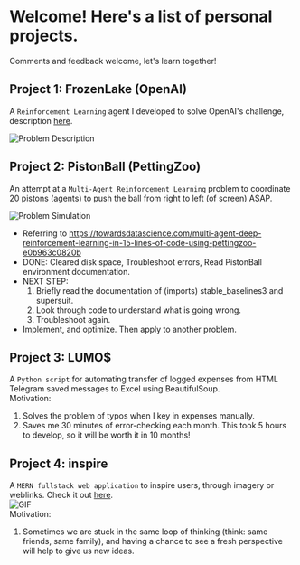 # Welcome! Here's a list of personal projects.
Comments and feedback welcome, let's learn together!  

## Project 1: FrozenLake (OpenAI)
A ```Reinforcement Learning``` agent I developed to solve OpenAI's challenge, description [here](https://gym.openai.com/envs/FrozenLake-v0/).  
  
![Problem Description](https://external-preview.redd.it/xMSGKt4DiSFUocGf0q5RMElmlztOj9wYqecFkOjUq7o.jpg?auto=webp&s=a0f1934ecc0e5c6067790d7b59d829273f513d3a)

## Project 2: PistonBall (PettingZoo)
An attempt at a ```Multi-Agent Reinforcement Learning``` problem to coordinate 20 pistons (agents) to push the ball from right to left (of screen) ASAP.  
  
![Problem Simulation](https://miro.medium.com/max/1400/0*ZBS0do1EE3ayKGk-.gif)  

- Referring to https://towardsdatascience.com/multi-agent-deep-reinforcement-learning-in-15-lines-of-code-using-pettingzoo-e0b963c0820b
- DONE: Cleared disk space, Troubleshoot errors, Read PistonBall environment documentation.
- NEXT STEP:
    1. Briefly read the documentation of (imports) stable_baselines3 and supersuit.
    2. Look through code to understand what is going wrong.
    3. Troubleshoot again.
- Implement, and optimize. Then apply to another problem.

## Project 3: LUMO$
A ```Python script``` for automating transfer of logged expenses from HTML Telegram saved messages to Excel using BeautifulSoup.  
Motivation:
1. Solves the problem of typos when I key in expenses manually.
2. Saves me 30 minutes of error-checking each month. This took 5 hours to develop, so it will be worth it in 10 months!

## Project 4: inspire
A `MERN fullstack web application` to inspire users, through imagery or weblinks. Check it out [here](https://inspire.herokuapp.com/).  
![GIF](https://imgur.com/z5EpMU3)  
Motivation:
1. Sometimes we are stuck in the same loop of thinking (think: same friends, same family), and having a chance to see a fresh perspective will help to give us new ideas.
